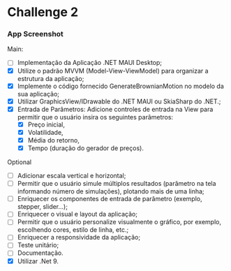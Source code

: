 # Challenge 2

### App Screenshot

Main:
- [ ] Implementação da Aplicação .NET MAUI Desktop;
- [x] Utilize o padrão MVVM (Model-View-ViewModel) para organizar a estrutura da
aplicação;
- [x] Implemente o código fornecido GenerateBrownianMotion no modelo da sua aplicação;
- [x] Utilizar GraphicsView/IDrawable do .NET MAUI ou SkiaSharp do .NET.;
- [x] Entrada de Parâmetros: Adicione controles de entrada na View para permitir que o
usuário insira os seguintes parâmetros:
  - [x] Preço inicial,
  - [x] Volatilidade,
  - [x] Média do retorno,
  - [x] Tempo (duração do gerador de preços).

Optional
- [ ] Adicionar escala vertical e horizontal;
- [ ] Permitir que o usuário simule múltiplos resultados (parâmetro na tela informando
número de simulações), plotando mais de uma linha;
- [ ] Enriquecer os componentes de entrada de parâmetro (exemplo, stepper, slider...);
- [ ] Enriquecer o visual e layout da aplicação;
- [ ] Permitir que o usuário personalize visualmente o gráfico, por exemplo, escolhendo
cores, estilo de linha, etc.;
- [ ] Enriquecer a responsividade da aplicação;
- [ ] Teste unitário;
- [ ] Documentação.
- [X] Utilizar .Net 9.
